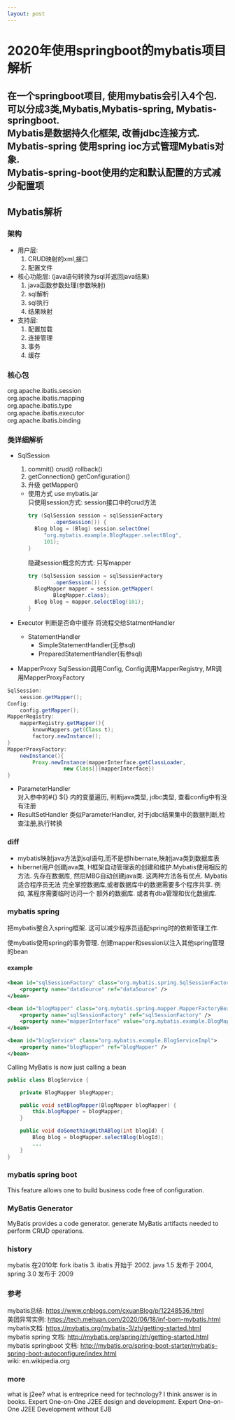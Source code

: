 ```yaml
---
layout: post
---
```

# 2020年使用springboot的mybatis项目解析
在一个springboot项目, 使用mybatis会引入4个包.
可以分成3类,Mybatis,Mybatis-spring, Mybatis-springboot.  
Mybatis是数据持久化框架, 改善jdbc连接方式.  
Mybatis-spring 使用spring ioc方式管理Mybatis对象.  
Mybatis-spring-boot使用约定和默认配置的方式减少配置项
---

## Mybatis解析
### 架构
* 用户层: 
  1. CRUD映射的xml,接口  
  2. 配置文件
* 核心功能层: (java语句转换为sql并返回java结果)
  1. java函数参数处理(参数映射)
  2. sql解析
  3. sql执行
  4. 结果映射
* 支持层: 
  1. 配置加载
  2. 连接管理
  3. 事务
  4. 缓存
  
  
### 核心包
org.apache.ibatis.session    
org.apache.ibatis.mapping  
org.apache.ibatis.type  
org.apache.ibatis.executor  
org.apache.ibatis.binding


### 类详细解析
* SqlSession 
  1. commit() crud() rollback()
  2. getConnection()  getConfiguration()
  3. 升级 getMapper()
  * 使用方式  use mybatis.jar  
    只使用session方式: session接口中的crud方法
    ```java
    try (SqlSession session = sqlSessionFactory
            .openSession()) {
      Blog blog = (Blog) session.selectOne(
         "org.mybatis.example.BlogMapper.selectBlog", 
         101);
    }
    ```
    隐藏session概念的方式: 只写mapper
    ```java
    try (SqlSession session = sqlSessionFactory
            .openSession()) {
      BlogMapper mapper = session.getMapper(
            BlogMapper.class);
      Blog blog = mapper.selectBlog(101);
    }
    ```
* Executor
判断是否命中缓存
将流程交给StatmentHandler
  * StatementHandler
    * SimpleStatementHandler(无参sql)
    * PreparedStatementHandler(有参sql)

* MapperProxy
SqlSession调用Config, Config调用MapperRegistry, MR调用MapperProxyFactory  
```java
SqlSession:
    session.getMapper();
Config:
    config.getMapper();
MapperRegistry: 
    mapperRegistry.getMapper(){
        knownMappers.get(Class t);
        factory.newInstance();
}    
MapperProxyFactory:
    newInstance(){
        Proxy.newInstance(mapperInterface.getClassLoader,
                  new Class[]{mapperInterface})
}
```  

* ParameterHandler  
  对入参中的#{} ${} 内的变量遍历, 判断java类型, jdbc类型, 查看config中有没有注册
* ResultSetHandler
  类似ParameterHandler, 对于jdbc结果集中的数据判断,检查注册,执行转换


### diff
* mybatis映射java方法到sql语句,而不是想hibernate,映射java类到数据库表  
* hibernet用户创建java类, H框架自动管理表的创建和维护.Mybatis使用相反的方法.
先存在数据库, 然后MBG自动创建java类. 这两种方法各有优点. Mybatis适合程序员无法
 完全掌控数据库,或者数据库中的数据需要多个程序共享. 例如, 某程序需要临时访问一个
 额外的数据库. 或者有dba管理和优化数据库.

### mybatis spring
把mybatis整合入spring框架. 这可以减少程序员适配spring时的依赖管理工作.

使mybatis使用spring的事务管理. 创建mapper和session以注入其他spring管理的bean
 
#### example
```xml
<bean id="sqlSessionFactory" class="org.mybatis.spring.SqlSessionFactoryBean">
    <property name="dataSource" ref="dataSource" />
</bean>

<bean id="blogMapper" class="org.mybatis.spring.mapper.MapperFactoryBean">
    <property name="sqlSessionFactory" ref="sqlSessionFactory" />
    <property name="mapperInterface" value="org.mybatis.example.BlogMapper" />
</bean>

<bean id="blogService" class="org.mybatis.example.BlogServiceImpl">
    <property name="blogMapper" ref="blogMapper" />
</bean>
```

Calling MyBatis is now just calling a bean

```java
public class BlogService {

    private BlogMapper blogMapper;

    public void setBlogMapper(BlogMapper blogMapper) {
        this.blogMapper = blogMapper;
    }

    public void doSomethingWithABlog(int blogId) {
        Blog blog = blogMapper.selectBlog(blogId);
        ...
    }
}
```


### mybatis spring boot
This feature allows one to build business code free of configuration.

### MyBatis Generator
MyBatis provides a code generator.
generate MyBatis artifacts needed to perform CRUD operations.

### history
mybatis 在2010年 fork ibatis 3. ibatis 开始于 2002.
java 1.5 发布于 2004, spring 3.0 发布于 2009


### 参考

mybatis总结: https://www.cnblogs.com/cxuanBlog/p/12248536.html  
美团异常实例: https://tech.meituan.com/2020/06/18/inf-bom-mybatis.html  
mybatis文档: https://mybatis.org/mybatis-3/zh/getting-started.html  
mybatis spring 文档: http://mybatis.org/spring/zh/getting-started.html  
mybatis springboot 文档: http://mybatis.org/spring-boot-starter/mybatis-spring-boot-autoconfigure/index.html  
wiki: en.wikipedia.org



### more
what is j2ee? what is entreprice need for technology?
I think answer is in books.
Expert One-on-One J2EE design and development.
Expert One-on-One J2EE Development without EJB 